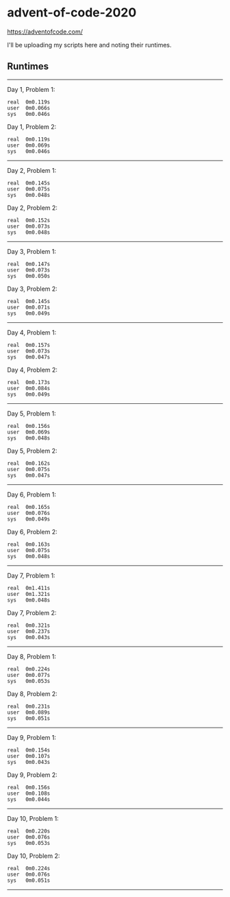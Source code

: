 # advent-of-code-2020
https://adventofcode.com/

I'll be uploading my scripts here and noting their runtimes.

## Runtimes

---

Day 1, Problem 1:
```
real  0m0.119s
user  0m0.066s
sys   0m0.046s
```
Day 1, Problem 2:
```
real  0m0.119s
user  0m0.069s
sys   0m0.046s
```

---

Day 2, Problem 1:
```
real  0m0.145s
user  0m0.075s
sys   0m0.048s
```

Day 2, Problem 2:
```
real  0m0.152s
user  0m0.073s
sys   0m0.048s
```

---

Day 3, Problem 1:
```
real  0m0.147s
user  0m0.073s
sys   0m0.050s
```

Day 3, Problem 2:
```
real  0m0.145s
user  0m0.071s
sys   0m0.049s
```

---

Day 4, Problem 1:
```
real  0m0.157s
user  0m0.073s
sys   0m0.047s
```
Day 4, Problem 2:
```
real  0m0.173s
user  0m0.084s
sys   0m0.049s
```

---

Day 5, Problem 1:
```
real  0m0.156s
user  0m0.069s
sys   0m0.048s
```

Day 5, Problem 2:
```
real  0m0.162s
user  0m0.075s
sys   0m0.047s
```

---

Day 6, Problem 1:
```
real  0m0.165s
user  0m0.076s
sys   0m0.049s
```

Day 6, Problem 2:
```
real  0m0.163s
user  0m0.075s
sys   0m0.048s
```

---

Day 7, Problem 1:
```
real  0m1.411s
user  0m1.321s
sys   0m0.048s
```

Day 7, Problem 2:
```
real  0m0.321s
user  0m0.237s
sys   0m0.043s
```

---

Day 8, Problem 1:
```
real  0m0.224s
user  0m0.077s
sys   0m0.053s
```

Day 8, Problem 2:
```
real  0m0.231s
user  0m0.089s
sys   0m0.051s
```

---

Day 9, Problem 1:
```
real  0m0.154s
user  0m0.107s
sys   0m0.043s
```

Day 9, Problem 2:
```
real  0m0.156s
user  0m0.108s
sys   0m0.044s
```

---

Day 10, Problem 1:
```
real  0m0.220s
user  0m0.076s
sys   0m0.053s
```

Day 10, Problem 2:
```
real  0m0.224s
user  0m0.076s
sys   0m0.051s
```

---
